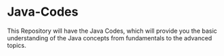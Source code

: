 # Java-Codes

This Repository will have the Java Codes, which will provide you the basic understanding of the Java concepts from fundamentals to the advanced topics.
